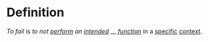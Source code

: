# Definition

_To fail_ is _to not_ [_perform_](https://github.com/gcassel/Modular-Organization-Terminology/blob/master/terms/perform.md) _an_ [_intended_](https://github.com/gcassel/Modular-Organization-Terminology/blob/master/terms/intend.md) __ [_function_](https://github.com/gcassel/Modular-Organization-Terminology/blob/master/terms/function.md) in a [specific](https://github.com/gcassel/Modular-Organization-Terminology/blob/master/terms/specific.md) [context](https://github.com/gcassel/Modular-Organization-Terminology/blob/master/terms/context.md).
